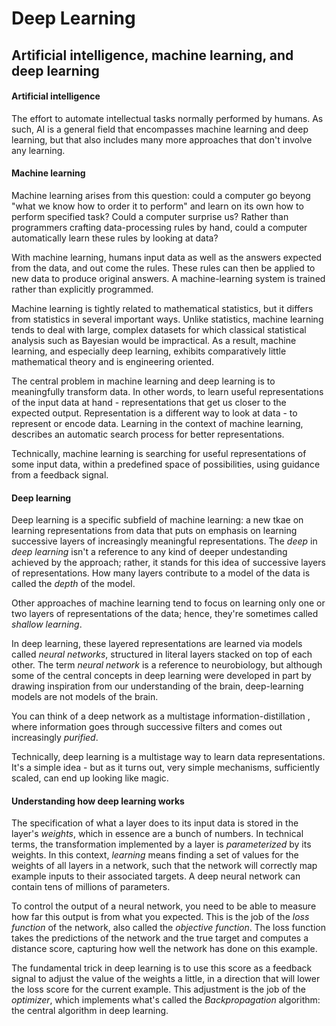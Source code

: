 # Deep Learning

## Artificial intelligence, machine learning, and deep learning

#### Artificial intelligence
The effort to automate intellectual tasks normally performed by humans. As such, AI is a general field that encompasses machine learning and deep learning, but that
also includes many more approaches that don't involve any learning.
#### Machine learning
Machine learning arises from this question: could a computer go beyong "what we know how to order it to perform" and learn on its own how to perform specified task?
Could a computer surprise us? Rather than programmers crafting data-processing rules by hand, could a computer automatically learn these rules by looking at data?

With machine learning, humans input data as well as the answers expected from the data, and out come the rules. These rules can then be applied to new data to produce
original answers. A machine-learning system is trained rather than explicitly programmed.

Machine learning is tightly related to mathematical statistics, but it differs from statistics in several important ways. Unlike statistics, machine learning tends
to deal with large, complex datasets for which classical statistical analysis such as Bayesian would be impractical. As a result, machine learning, and especially
deep learning, exhibits comparatively little mathematical theory and is engineering oriented.

The central problem in machine learning and deep learning is to meaningfully transform data. In other words, to learn useful representations of the input data at
hand - representations that get us closer to the expected output. Representation is a different way to look at data - to represent or encode data. Learning in the
context of machine learning, describes an automatic search process for better representations.

Technically, machine learning is searching for useful representations of some input data, within a predefined space of possibilities, using guidance from a feedback
signal.
#### Deep learning
Deep learning is a specific subfield of machine learning: a new tkae on learning representations from data that puts on emphasis on learning successive layers of
increasingly meaningful representations. The *deep* in *deep learning* isn't a reference to any kind of deeper undestanding achieved by the approach; rather, it stands
for this idea of successive layers of representations. How many layers contribute to a model of the data is called the *depth* of the model.

Other approaches of machine learning tend to focus on learning only one or two layers of representations of the data; hence, they're sometimes called *shallow learning*.

In deep learning, these layered representations are learned via models called *neural networks*, structured in literal layers stacked on top of each other. The term
*neural network* is a reference to neurobiology, but although some of the central concepts in deep learning were developed in part by drawing inspiration from our
understanding of the brain, deep-learning models are not models of the brain.

You can think of a deep network as a multistage information-distillation , where information goes through successive filters and comes out increasingly *purified*.

Technically, deep learning is a multistage way to learn data representations. It's a simple idea - but as it turns out, very simple mechanisms, sufficiently scaled,
can end up looking like magic.
#### Understanding how deep learning works
The specification of what a layer does to its input data is stored in the layer's *weights*, which in essence are a bunch of numbers. In technical terms, the transformation
implemented by a layer is *parameterized* by its weights. In this context, *learning* means finding a set of values for the weights of all layers in a network, such
that the network will correctly map example inputs to their associated targets. A deep neural network can contain tens of millions of parameters.

To control the output of a neural network, you need to be able to measure how far this output is from what you expected. This is the job of the *loss function* of the
network, also called the *objective function*. The loss function takes the predictions of the network and the true target and computes a distance score, capturing how
well the network has done on this example.

The fundamental trick in deep learning is to use this score as a feedback signal to adjust the value of the weights a little, in a direction that will lower the loss
score for the current example. This adjustment is the job of the *optimizer*, which implements what's called the *Backpropagation* algorithm: the central algorithm in
deep learning.
